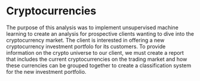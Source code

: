 # Cryptocurrencies

The purpose of this analysis was to implement unsupervised machine learning to create an analysis for prospective clients wanting to dive into the cryptocurrency market. The client is interested in offering a new cryptocurrency investment portfolo for its customers. To provide information on the crypto universe to our client, we must create a report that includes the current cryptocurrencies on the trading market and how these currencies can be grouped together to create a classification system for the new investment portfolio.
